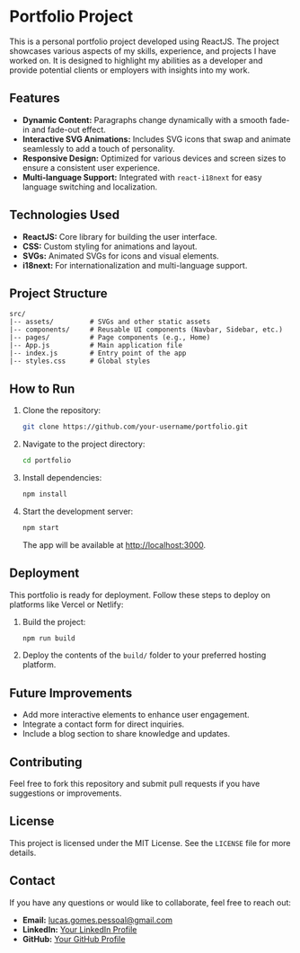 # Portfolio Project

This is a personal portfolio project developed using ReactJS. The project showcases various aspects of my skills, experience, and projects I have worked on. It is designed to highlight my abilities as a developer and provide potential clients or employers with insights into my work.

## Features

- **Dynamic Content:** Paragraphs change dynamically with a smooth fade-in and fade-out effect.
- **Interactive SVG Animations:** Includes SVG icons that swap and animate seamlessly to add a touch of personality.
- **Responsive Design:** Optimized for various devices and screen sizes to ensure a consistent user experience.
- **Multi-language Support:** Integrated with `react-i18next` for easy language switching and localization.

## Technologies Used

- **ReactJS:** Core library for building the user interface.
- **CSS:** Custom styling for animations and layout.
- **SVGs:** Animated SVGs for icons and visual elements.
- **i18next:** For internationalization and multi-language support.

## Project Structure

```
src/
|-- assets/         # SVGs and other static assets
|-- components/     # Reusable UI components (Navbar, Sidebar, etc.)
|-- pages/          # Page components (e.g., Home)
|-- App.js          # Main application file
|-- index.js        # Entry point of the app
|-- styles.css      # Global styles
```

## How to Run

1. Clone the repository:
   ```bash
   git clone https://github.com/your-username/portfolio.git
   ```
2. Navigate to the project directory:
   ```bash
   cd portfolio
   ```
3. Install dependencies:
   ```bash
   npm install
   ```
4. Start the development server:
   ```bash
   npm start
   ```
   The app will be available at [http://localhost:3000](http://localhost:3000).

## Deployment

This portfolio is ready for deployment. Follow these steps to deploy on platforms like Vercel or Netlify:

1. Build the project:
   ```bash
   npm run build
   ```
2. Deploy the contents of the `build/` folder to your preferred hosting platform.

## Future Improvements

- Add more interactive elements to enhance user engagement.
- Integrate a contact form for direct inquiries.
- Include a blog section to share knowledge and updates.

## Contributing

Feel free to fork this repository and submit pull requests if you have suggestions or improvements.

## License

This project is licensed under the MIT License. See the `LICENSE` file for more details.

## Contact

If you have any questions or would like to collaborate, feel free to reach out:

- **Email:** lucas.gomes.pessoal@gmail.com
- **LinkedIn:** [Your LinkedIn Profile](https://www.linkedin.com/in/lucas-gomes-3a7564189/)
- **GitHub:** [Your GitHub Profile](https://github.com/Lucas-Gomes-hb)

